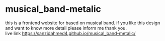 # musical_band-metalic
this is a frontend website for based on musical band. if you like this design and want to know more detail please inform me thank you.  
live link https://sanzidahmed4.github.io/musical_band-metalic/

